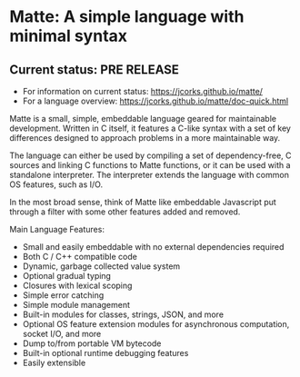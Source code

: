 Matte: A simple language with minimal syntax
============================================

Current status: PRE RELEASE
---------------------------


* For information on current status: https://jcorks.github.io/matte/
* For a language overview: https://jcorks.github.io/matte/doc-quick.html



Matte is a small, simple, embeddable language geared for maintainable development.
Written in C itself, it features a C-like syntax with a set of key differences 
designed to approach problems in a more maintainable way.


The language can either be used by compiling a set of dependency-free, C sources 
and linking C functions to Matte functions, or it can be used with a standalone 
interpreter. The interpreter extends the language with common OS features, such 
as I/O.


In the most broad sense, think of Matte like embeddable Javascript put through a filter 
with some other features added and removed.

Main Language Features:


* Small and easily embeddable with no external dependencies required
* Both C / C++ compatible code
* Dynamic, garbage collected value system
* Optional gradual typing
* Closures with lexical scoping
* Simple error catching 
* Simple module management 
* Built-in modules for classes, strings, JSON, and more 
* Optional OS feature extension modules for asynchronous computation, socket I/O, and more 
* Dump to/from portable VM bytecode
* Built-in optional runtime debugging features 
* Easily extensible 




